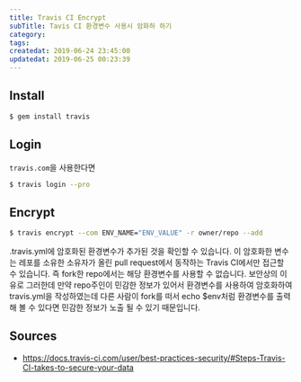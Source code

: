 ```yaml
---
title: Travis CI Encrypt
subTitle: Tavis CI 환경변수 사용시 암화하 하기
category: 
tags: 
createdat: 2019-06-24 23:45:00
updatedat: 2019-06-25 00:23:39
---
```


## Install

```bash
$ gem install travis
```

## Login

`travis.com`을 사용한다면

```bash
$ travis login --pro
```

## Encrypt

```bash
$ travis encrypt --com ENV_NAME="ENV_VALUE" -r owner/repo --add
```

.travis.yml에 암호화된 환경변수가 추가된 것을 확인할 수 있습니다. 이 암호화한
변수는 레포를 소유한 소유자가 올린 pull request에서 동작하는 Travis CI에서만
접근할 수 있습니다. 즉 fork한 repo에서는 해당 환경변수를 사용할 수 없습니다.
보안상의 이유로 그러한데 만약 repo주인이 민감한 정보가 있어서 환경변수를
사용하여 암호화하여 travis.yml을 작성하였는데 다른 사람이 fork를 떠서 echo
$env처럼 환경변수를 출력해 볼 수 있다면 민감한 정보가 노출 될 수 있기
때문입니다.

## Sources

* <https://docs.travis-ci.com/user/best-practices-security/#Steps-Travis-CI-takes-to-secure-your-data>
